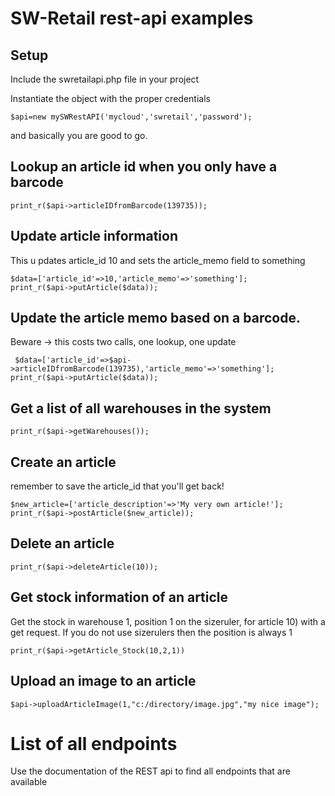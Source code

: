 # SW-Retail rest-api examples

## Setup 
Include the swretailapi.php file in your project

Instantiate the object with the proper credentials
```
$api=new mySWRestAPI('mycloud','swretail','password');
```
and basically you are good to go.

## Lookup an article id when you only have a barcode
```
print_r($api->articleIDfromBarcode(139735));
```


## Update article information
This u pdates article_id 10 and sets the article_memo field to something
```
$data=['article_id'=>10,'article_memo'=>'something'];
print_r($api->putArticle($data));
```

## Update the article memo based on a barcode.
Beware -> this costs two calls, one lookup, one update
```
 $data=['article_id'=>$api->articleIDfromBarcode(139735),'article_memo'=>'something'];
print_r($api->putArticle($data));
```

## Get a list of all warehouses in the system
```
print_r($api->getWarehouses());
```

## Create an article
remember to save the article_id that you'll get back!
```
$new_article=['article_description'=>'My very own article!'];
print_r($api->postArticle($new_article));
```

## Delete an article
 ```
 print_r($api->deleteArticle(10));
 ```

## Get stock information of an article
Get the stock in warehouse 1, position 1 on the sizeruler, for article 10) with a get request. If you do not use sizerulers then the position is always 1
```
print_r($api->getArticle_Stock(10,2,1))
```

## Upload an image to an article
```
$api->uploadArticleImage(1,"c:/directory/image.jpg","my nice image");
```

# List of all endpoints 
Use the documentation of the REST api to find all endpoints that are available

